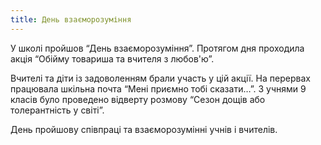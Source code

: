 ```yaml
---
title: День взаєморозуміння
---
```


У школі пройшов “День взаєморозуміння”. Протягом дня проходила акція “Обійму товариша та вчителя з любов'ю”.

Вчителі та діти із задоволенням брали участь у цій акції. На перервах працювала шкільна почта “Мені приємно тобі сказати…”. З учнями 9 класів було проведено відверту розмову “Сезон дощів або толерантність у світі”.

День пройшову співпраці та взаєморозумінні учнів і вчителів.

<slideshow id="_/72157661128619392" />
